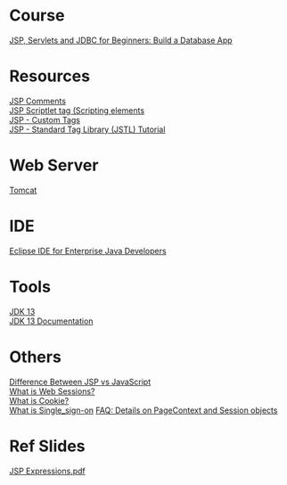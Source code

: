 # Course
[JSP, Servlets and JDBC for Beginners: Build a Database App](https://www.udemy.com/course/jsp-tutorial/learn/lecture/4056816#overview)
# Resources
[JSP Comments](https://stackoverflow.com/questions/220243/how-comment-a-jsp-expression)\
[JSP Scriptlet tag (Scripting elements](https://www.javatpoint.com/jsp-scriptlet-tag)\
[JSP - Custom Tags](https://www.tutorialspoint.com/jsp/jsp_custom_tags.htm)\
[JSP - Standard Tag Library (JSTL) Tutorial](https://www.tutorialspoint.com/jsp/jsp_standard_tag_library.htm)
# Web Server
[Tomcat](https://tomcat.apache.org/download-80.cgi)
# IDE
[Eclipse IDE for Enterprise Java Developers](https://www.eclipse.org/downloads/)
# Tools
[JDK 13](https://www.oracle.com/technetwork/java/javase/downloads/jdk13-downloads-5672538.html)\
[JDK 13 Documentation](https://docs.oracle.com/en/java/javase/13/index.html)
# Others
[Difference Between JSP vs JavaScript](https://www.educba.com/jsp-vs-javascript/)\
[What is Web Sessions?](https://stackoverflow.com/questions/3804209/what-are-sessions-how-do-they-work)\
[What is Cookie?](http://www.whatarecookies.com/)\
[What is Single_sign-on](https://en.wikipedia.org/wiki/Single_sign-on)
[FAQ: Details on PageContext and Session objects](https://www.udemy.com/course/jsp-tutorial/learn/lecture/6081918#overview)
# Ref Slides
[JSP Expressions.pdf](https://github.com/Blackdog-Programmer/JSP/blob/master/reference/10-jsp-tutorial-jsp-expressions.pdf)
